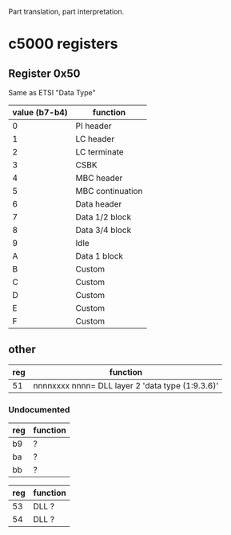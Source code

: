 
Part translation, part interpretation.

# c5000 registers

## Register 0x50

Same as ETSI "Data Type"

| value (b7-b4)  | function  |
|---|---|
| 0 | PI header |
| 1 | LC header |
| 2 | LC terminate |
| 3 | CSBK |
| 4 | MBC header |
| 5 | MBC continuation |
| 6 | Data header |
| 7 | Data 1/2 block |
| 8 | Data 3/4 block |
| 9 | Idle |
| A | Data 1 block |
| B | Custom |
| C | Custom |
| D | Custom |
| E | Custom |
| F | Custom |

## other

| reg  | function  |
|---|---|
| 51 | nnnnxxxx nnnn= DLL layer 2 'data type (1:9.3.6)'  |

### Undocumented

| reg  | function  |
|---|---|
| b9  | ?  |
| ba  | ?  |
| bb  | ?  |

| reg  | function  |
|---|---|
| 53  | DLL ?  |
| 54  | DLL ? |

